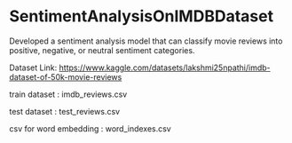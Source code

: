 # SentimentAnalysisOnIMDBDataset
Developed a sentiment analysis model that can classify movie reviews into positive, negative, or neutral sentiment categories.

Dataset Link: https://www.kaggle.com/datasets/lakshmi25npathi/imdb-dataset-of-50k-movie-reviews

train dataset : imdb_reviews.csv

test dataset : test_reviews.csv

csv for word embedding : word_indexes.csv


